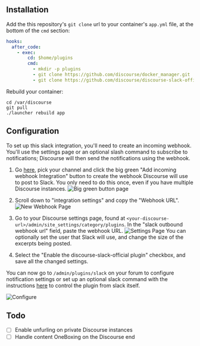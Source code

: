 ## Installation

Add the this repository's `git clone` url to your container's `app.yml` file, at the bottom of the `cmd` section:

```yml
hooks:
  after_code:
    - exec:
        cd: $home/plugins
        cmd:
          - mkdir -p plugins
          - git clone https://github.com/discourse/docker_manager.git
          - git clone https://github.com/discourse/discourse-slack-official.git
```

Rebuild your container:

```
cd /var/discourse
git pull
./launcher rebuild app
```

## Configuration

To set up this slack integration, you'll need to create an incoming webhook. You'll use the settings page or an optional slash command to subscribe to notifications; Discourse will then send the notifications using the webhook. 

1. Go [here](https://slack.com/apps/new/A0F7XDUAZ-incoming-webhooks), pick your channel and click the big green "Add incoming webhook Integration" button to create the webhook Discourse will use to post to Slack. You only need to do this once, even if you have multiple  Discourse instances.
    ![Big green button page](http://i.imgur.com/GpYGXLz.png)
2. Scroll down to "integration settings" and copy the "Webhook URL". 
    ![New Webhook Page](https://cloud.githubusercontent.com/assets/1386403/16739200/f92dbee8-4766-11e6-9e4a-03289337a91b.png)
3. Go to your Discourse settings page, found at `<your-discourse-url>/admin/site_settings/category/plugins`. In the "slack outbound webhook url" field, paste the webhook URL.
    ![Settings Page](http://i.imgur.com/wXwkSFR.png)
You can optionally set the user that Slack will use, and change the size of the excerpts being posted.

4. Select the "Enable the discourse-slack-official plugin" checkbox, and save all the changed settings.

You can now go to `/admin/plugins/slack` on your forum to configure notification settings or set up an optional slack command with the instructions [here](./README-SLASHCOMMAND.md) to control the plugin from slack itself.

![Configure](http://i.imgur.com/ea8kvbE.png)

## Todo
- [ ] Enable unfurling on private Discourse instances
- [ ] Handle content OneBoxing on the Discourse end
